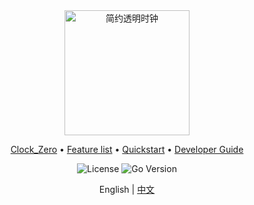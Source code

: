 <div align="center"> <img src="https://i.imgur.com/8pXqXW7.png" width="200" alt="简约透明时钟"> </div>
<div align="center"><p>
<a href="#what-is-this">Clock_Zero</a> •
<a href="#feature-list">Feature list</a> •
<a href="#quickstart">Quickstart</a> •
<a href="#developer-guide">Developer Guide</a>
</p>
<p>
  <img alt="License" src="[https://img.shields.io/badge/license-apache2.0-blue.svg](https://api.clockify.me/api/v1/file/image)">
  <img alt="Go Version" src="https://img.shields.io/badge/go-%3E%3D%201.23.4-blue">
</p>

English | [中文](README.zh_CN.md)

